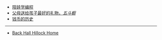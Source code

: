 <!-- docs/_sidebar.md -->

* [陪娃学编程](/docs/KidsStudyProgram.md)
* [父母送给孩子最好的礼物，*五斗橱*](/docs/WuDouChu.md)
* [钱币的历史](/docs/CoinHistory.md)


***
* <i class="fa fa-home" aria-hidden="true"></i> [Back Hall Hillock Home](http://hallhillock.com)

